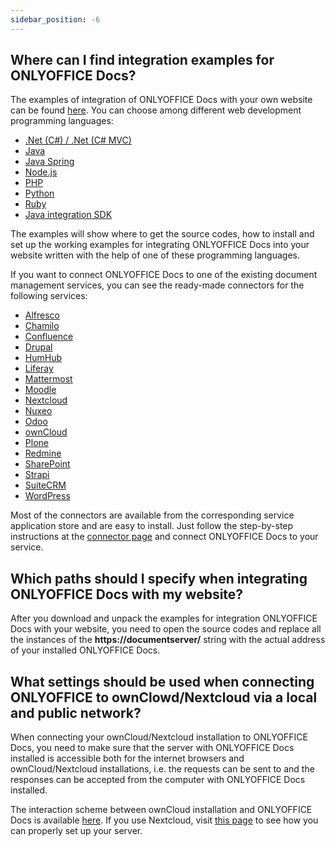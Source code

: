 ```yaml
---
sidebar_position: -6
---
```


## Where can I find integration examples for ONLYOFFICE Docs?

The examples of integration of ONLYOFFICE Docs with your own website can be found [here](../../get-started/language-specific-examples/language-specific-examples.md). You can choose among different web development programming languages:

- [.Net (C#) / .Net (C# MVC)](../../get-started/language-specific-examples/Net%20example.md)
- [Java](../../get-started/language-specific-examples/Java%20example.md)
- [Java Spring](../../get-started/language-specific-examples/Java%20Spring%20example.md)
- [Node.js](../../get-started/language-specific-examples/NodeJS%20example.md)
- [PHP](../../get-started/language-specific-examples/PHP%20example.md)
- [Python](../../get-started/language-specific-examples/Python%20example.md)
- [Ruby](../../get-started/language-specific-examples/Ruby%20example.md)
- [Java integration SDK](../../get-started/language-specific-examples/Java%20integration%20SDK.md)

The examples will show where to get the source codes, how to install and set up the working examples for integrating ONLYOFFICE Docs into your website written with the help of one of these programming languages.

If you want to connect ONLYOFFICE Docs to one of the existing document management services, you can see the ready-made connectors for the following services:

- [Alfresco](../../get-started/ready-to-use-connectors/alfresco%20integration.md)
- [Chamilo](../../get-started/ready-to-use-connectors/Chamilo%20integration.md)
- [Confluence](../../get-started/ready-to-use-connectors/Confluence%20integration.md)
- [Drupal](../../get-started/ready-to-use-connectors/Drupal%20integration.md)
- [HumHub](../../get-started/ready-to-use-connectors/HumHub%20integration.md)
- [Liferay](../../get-started/ready-to-use-connectors/Liferay%20integration.md)
- [Mattermost](../../get-started/ready-to-use-connectors/Mattermost%20integration.md)
- [Moodle](../../get-started/ready-to-use-connectors/Moodle%20integration.md)
- [Nextcloud](../../get-started/ready-to-use-connectors/nextcloud-integration.md)
- [Nuxeo](../../get-started/ready-to-use-connectors/Nuxeo%20integration.md)
- [Odoo](../../get-started/ready-to-use-connectors/Odoo%20integration.md)
- [ownCloud](../../get-started/ready-to-use-connectors/ownCloud%20integration.md)
- [Plone](../../get-started/ready-to-use-connectors/Plone%20integration.md)
- [Redmine](../../get-started/ready-to-use-connectors/Redmine%20integration.md)
- [SharePoint](../../get-started/ready-to-use-connectors/SharePoint%20integration.md)
- [Strapi](../../get-started/ready-to-use-connectors/Strapi%20integration.md)
- [SuiteCRM](../../get-started/ready-to-use-connectors/SuiteCRM%20integration.md)
- [WordPress](../../get-started/ready-to-use-connectors/WordPress%20integration.md)

Most of the connectors are available from the corresponding service application store and are easy to install. Just follow the step-by-step instructions at the [connector page](../../get-started/ready-to-use-connectors/nextcloud-integration.md) and connect ONLYOFFICE Docs to your service.

## Which paths should I specify when integrating ONLYOFFICE Docs with my website?

After you download and unpack the examples for integration ONLYOFFICE Docs with your website, you need to open the source codes and replace all the instances of the **https\://documentserver/** string with the actual address of your installed ONLYOFFICE Docs.

## What settings should be used when connecting ONLYOFFICE to ownClowd/Nextcloud via a local and public network?

When connecting your ownCloud/Nextcloud installation to ONLYOFFICE Docs, you need to make sure that the server with ONLYOFFICE Docs installed is accessible both for the internet browsers and ownCloud/Nextcloud installations, i.e. the requests can be sent to and the responses can be accepted from the computer with ONLYOFFICE Docs installed.

The interaction scheme between ownCloud installation and ONLYOFFICE Docs is available [here](../../get-started/ready-to-use-connectors/ownCloud%20integration.md#configuring-owncloud-onlyoffice-integration-app). If you use Nextcloud, visit [this page](../../get-started/ready-to-use-connectors/nextcloud-integration.md#configuring-nextcloud-onlyoffice-integration-app) to see how you can properly set up your server.
